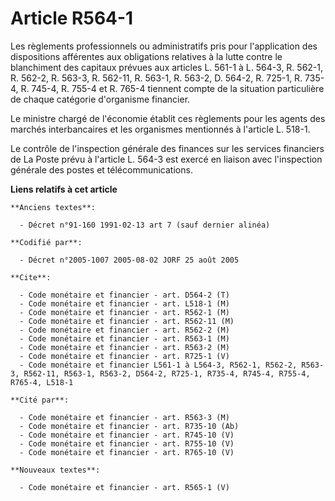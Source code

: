 # Article R564-1

Les règlements professionnels ou administratifs pris pour l'application des dispositions afférentes aux obligations relatives
à la lutte contre le blanchiment des capitaux prévues aux articles L. 561-1 à L. 564-3, R. 562-1, R. 562-2, R. 563-3, R.
562-11, R. 563-1, R. 563-2, D. 564-2, R. 725-1, R. 735-4, R. 745-4, R. 755-4 et R. 765-4 tiennent compte de la situation
particulière de chaque catégorie d'organisme financier.

Le ministre chargé de l'économie établit ces règlements pour les agents des marchés interbancaires et les organismes
mentionnés à l'article L. 518-1.

Le contrôle de l'inspection générale des finances sur les services financiers de La Poste prévu à l'article L. 564-3 est
exercé en liaison avec l'inspection générale des postes et télécommunications.

**Liens relatifs à cet article**

	**Anciens textes**:

	  - Décret n°91-160 1991-02-13 art 7 (sauf dernier alinéa)

	**Codifié par**:

	  - Décret n°2005-1007 2005-08-02 JORF 25 août 2005

	**Cite**:

	  - Code monétaire et financier - art. D564-2 (T)
	  - Code monétaire et financier - art. L518-1 (M)
	  - Code monétaire et financier - art. R562-1 (M)
	  - Code monétaire et financier - art. R562-11 (M)
	  - Code monétaire et financier - art. R562-2 (M)
	  - Code monétaire et financier - art. R563-1 (M)
	  - Code monétaire et financier - art. R563-2 (M)
	  - Code monétaire et financier - art. R725-1 (V)
	  - Code monétaire et financier L561-1 à L564-3, R562-1, R562-2, R563-3, R562-11, R563-1, R563-2, D564-2, R725-1, R735-4, R745-4, R755-4, R765-4, L518-1

	**Cité par**:

	  - Code monétaire et financier - art. R563-3 (M)
	  - Code monétaire et financier - art. R735-10 (Ab)
	  - Code monétaire et financier - art. R745-10 (V)
	  - Code monétaire et financier - art. R755-10 (V)
	  - Code monétaire et financier - art. R765-10 (V)

	**Nouveaux textes**:

	  - Code monétaire et financier - art. R565-1 (V)
